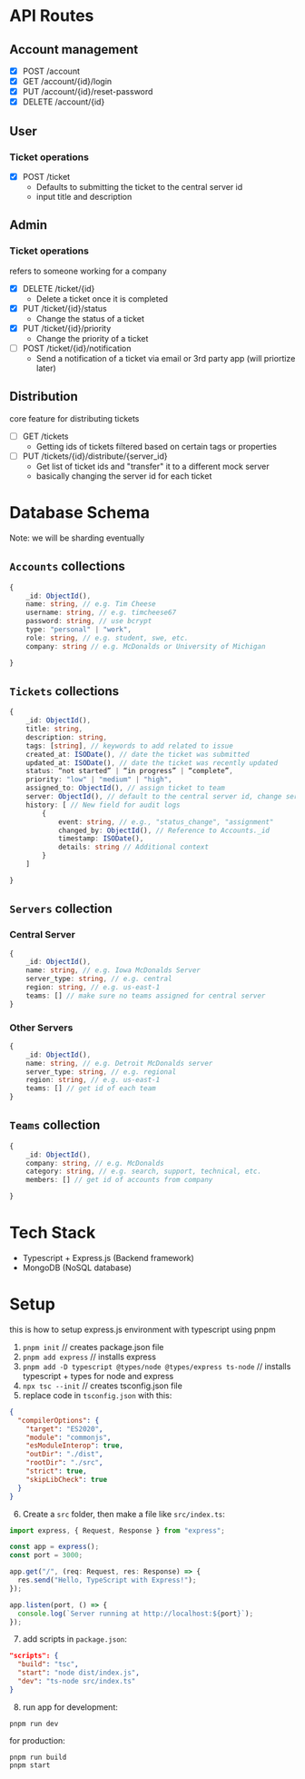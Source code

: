 # API Routes
## Account management
- [x] POST /account
- [x] GET /account/{id}/login
- [x] PUT /account/{id}/reset-password
- [x] DELETE /account/{id}

## User
### Ticket operations
- [x] POST /ticket 
    - Defaults to submitting the ticket to the central server id
    - input title and description

## Admin
### Ticket operations
refers to someone working for a company
- [x] DELETE /ticket/{id} 
    - Delete a ticket once it is completed
- [x] PUT /ticket/{id}/status 
    - Change the status of a ticket
- [x] PUT /ticket/{id}/priority
    - Change the priority of a ticket
- [ ] POST /ticket/{id}/notification 
    - Send a notification of a ticket via email or 3rd party app (will priortize later)

## Distribution
core feature for distributing tickets
- [ ] GET /tickets 
    - Getting ids of tickets filtered based on certain tags or properties
- [ ] PUT /tickets/{id}/distribute/{server_id} 
    - Get list of ticket ids and "transfer" it to a different mock server
    - basically changing the server id for each ticket

# Database Schema
Note: we will be sharding eventually
## `Accounts` collections
```typescript
{
    _id: ObjectId(),
    name: string, // e.g. Tim Cheese
    username: string, // e.g. timcheese67
    password: string, // use bcrypt
    type: "personal" | "work",
    role: string, // e.g. student, swe, etc.
    company: string // e.g. McDonalds or University of Michigan

}
```

## `Tickets` collections
```typescript
{
    _id: ObjectId(),
    title: string,
    description: string,
    tags: [string], // keywords to add related to issue
    created_at: ISODate(), // date the ticket was submitted
    updated_at: ISODate(), // date the ticket was recently updated
    status: “not started” | “in progress” | “complete”,
    priority: "low" | "medium" | "high",
    assigned_to: ObjectId(), // assign ticket to team
    server: ObjectId(), // default to the central server id, change servers to assign the ticket there
    history: [ // New field for audit logs
        {
            event: string, // e.g., "status_change", "assignment"
            changed_by: ObjectId(), // Reference to Accounts._id
            timestamp: ISODate(),
            details: string // Additional context
        }
    ]

}
```

## `Servers` collection
### Central Server
```typescript
{
    _id: ObjectId(),
    name: string, // e.g. Iowa McDonalds Server
    server_type: string, // e.g. central
    region: string, // e.g. us-east-1
    teams: [] // make sure no teams assigned for central server
}
```
### Other Servers
```typescript
{
    _id: ObjectId(),
    name: string, // e.g. Detroit McDonalds server
    server_type: string, // e.g. regional
    region: string, // e.g. us-east-1
    teams: [] // get id of each team
}
```

## `Teams` collection
```typescript
{
    _id: ObjectId(),
    company: string, // e.g. McDonalds
    category: string, // e.g. search, support, technical, etc.
    members: [] // get id of accounts from company

}
```

# Tech Stack
- Typescript + Express.js (Backend framework)
- MongoDB (NoSQL database)

# Setup
this is how to setup express.js environment with typescript using pnpm
1. `pnpm init` // creates package.json file
2. `pnpm add express` // installs express
3. `pnpm add -D typescript @types/node @types/express ts-node` // installs typescript + types for node and express
4. `npx tsc --init` // creates tsconfig.json file
5. replace code in `tsconfig.json` with this:
```json
{
  "compilerOptions": {
    "target": "ES2020",
    "module": "commonjs",
    "esModuleInterop": true,
    "outDir": "./dist",
    "rootDir": "./src",
    "strict": true,
    "skipLibCheck": true
  }
}
```
6. Create a `src` folder, then make a file like `src/index.ts`:
```typescript
import express, { Request, Response } from "express";

const app = express();
const port = 3000;

app.get("/", (req: Request, res: Response) => {
  res.send("Hello, TypeScript with Express!");
});

app.listen(port, () => {
  console.log(`Server running at http://localhost:${port}`);
});
```
7. add scripts in `package.json`:
```json
"scripts": {
  "build": "tsc",
  "start": "node dist/index.js",
  "dev": "ts-node src/index.ts"
}
```
8. run app
for development: 
```
pnpm run dev
```
for production: 
```
pnpm run build
pnpm start
```
